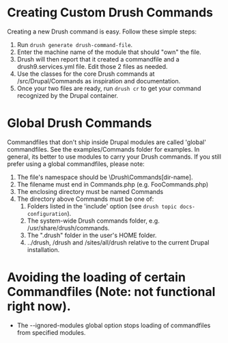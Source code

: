 Creating Custom Drush Commands
==============================

Creating a new Drush command is easy. Follow these simple steps:

1. Run `drush generate drush-command-file`.
1. Enter the machine name of the module that should "own" the file.
1. Drush will then report that it created a commandfile and a drush9.services.yml file. Edit those 2 files as needed.
1. Use the classes for the core Drush commands at /src/Drupal/Commands as inspiration and documentation.   
1. Once your two files are ready, run `drush cr` to get your command recognized by the Drupal container.

Global Drush Commands
==============================

Commandfiles that don't ship inside Drupal modules are called 'global' commandfiles. See the examples/Commands folder for examples. In general, its better to use modules to carry your Drush commands. If you still prefer using a global commandfiles, please note:

1. The file's namespace should be \Drush\Commands\[dir-name].
1. The filename must end in Commands.php (e.g. FooCommands.php)
1. The enclosing directory must be named Commands
1. The directory above Commands must be one of: 
    1.  Folders listed in the 'include' option (see `drush topic docs-configuration`).
    1.  The system-wide Drush commands folder, e.g. /usr/share/drush/commands.
    1.  The ".drush" folder in the user's HOME folder.
    1.  ../drush, /drush and /sites/all/drush relative to the current Drupal installation.

Avoiding the loading of certain Commandfiles (Note: not functional right now).
=================
- The --ignored-modules global option stops loading of commandfiles from specified modules.

